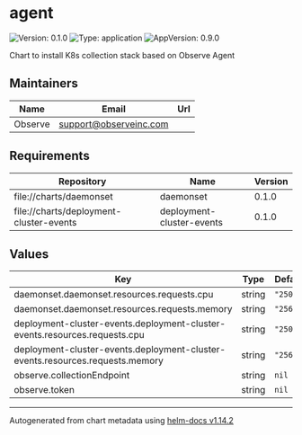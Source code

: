 # agent

![Version: 0.1.0](https://img.shields.io/badge/Version-0.1.0-informational?style=flat-square) ![Type: application](https://img.shields.io/badge/Type-application-informational?style=flat-square) ![AppVersion: 0.9.0](https://img.shields.io/badge/AppVersion-0.9.0-informational?style=flat-square)

Chart to install K8s collection stack based on Observe Agent

## Maintainers

| Name | Email | Url |
| ---- | ------ | --- |
| Observe | <support@observeinc.com> |  |

## Requirements

| Repository | Name | Version |
|------------|------|---------|
| file://charts/daemonset | daemonset | 0.1.0 |
| file://charts/deployment-cluster-events | deployment-cluster-events | 0.1.0 |

## Values

| Key | Type | Default | Description |
|-----|------|---------|-------------|
| daemonset.daemonset.resources.requests.cpu | string | `"250m"` |  |
| daemonset.daemonset.resources.requests.memory | string | `"256Mi"` |  |
| deployment-cluster-events.deployment-cluster-events.resources.requests.cpu | string | `"250m"` |  |
| deployment-cluster-events.deployment-cluster-events.resources.requests.memory | string | `"256Mi"` |  |
| observe.collectionEndpoint | string | `nil` |  |
| observe.token | string | `nil` |  |

----------------------------------------------
Autogenerated from chart metadata using [helm-docs v1.14.2](https://github.com/norwoodj/helm-docs/releases/v1.14.2)
